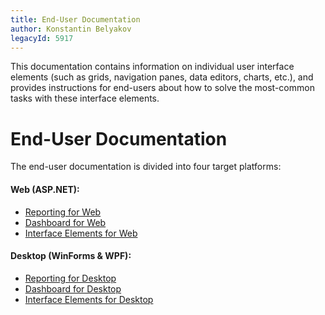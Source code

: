 ```yaml
---
title: End-User Documentation
author: Konstantin Belyakov
legacyId: 5917
---
```

This documentation contains information on individual user interface elements (such as grids, navigation panes, data editors, charts, etc.), and provides instructions for end-users about how to solve the most-common tasks with these interface elements.

# End-User Documentation

The end-user documentation is divided into four target platforms:

#### Web (ASP.NET):

* [Reporting for Web](reporting-for-web/articles/index.md)
* [Dashboard for Web](dashboard-for-web/articles/index.md)
* [Interface Elements for Web](interface-elements-for-web/articles/index.md)
  
#### Desktop (WinForms & WPF):

* [Reporting for Desktop](reporting-for-desktop/articles/index.md)
* [Dashboard for Desktop](dashboard-for-desktop/articles/index.md)
* [Interface Elements for Desktop](interface-elements-for-desktop/articles/index.md)
